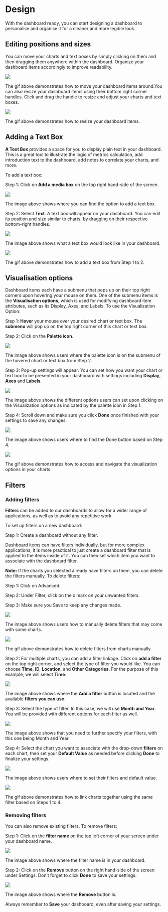 # Design

With the dashboard ready, you can start designing a dashboard to personalise and organise it for a cleaner and more legible look.

## Editing positions and sizes <a href="#_4c94p2ts9kpx" id="_4c94p2ts9kpx"></a>

You can move your charts and text boxes by simply clicking on them and then dragging them anywhere within the dashboard. Organize your dashboard items accordingly to improve readability.

![](<../../../.gitbook/assets/3 (13) (1) (1)>)

The gif above demonstrates how to move your dashboard items around.You can also resize your dashboard items using their bottom right corner handles. Click and drag the handle to resize and adjust your charts and text boxes.

![](<../../../.gitbook/assets/10 (1)>)

The gif above demonstrates how to resize your dashboard items.

## Adding a Text Box <a href="#_7xewegi9yvoh" id="_7xewegi9yvoh"></a>

**A Text Box** provides a space for you to display plain text in your dashboard. This is a great tool to illustrate the logic of metrics calculation, add introduction text to the dashboard, add notes to correlate your charts, and more.

To add a text box:

Step 1: Click on **Add a media box** on the top right hand-side of the screen.

![](<../../../.gitbook/assets/11 (6)>)

The image above shows where you can find the option to add a text box.

Step 2: Select **Text**. A text box will appear on your dashboard. You can edit its position and size similar to charts, by dragging on their respective bottom-right handles.

![](../../../.gitbook/assets/12)

The image above shows what a text box would look like in your dashboard.

![](<../../../.gitbook/assets/13 (6)>)

The gif above demonstrates how to add a text box from Step 1 to 2.

## Visualisation options <a href="#_pzq4gm3bat8" id="_pzq4gm3bat8"></a>

Dashboard items each have a submenu that pops up on their top right corners upon hovering your mouse on them. One of the submenu items is the **Visualisation options**, which is used for modifying dashboard item attributes, such as its Display, Axes, and Labels. To use the Visualization Option:

Step 1: **Hover** your mouse over your desired chart or text box. The **submenu** will pop up on the top right corner of this chart or text box.

Step 2: Click on the **Palette icon**.

![](<../../../.gitbook/assets/14 (5)>)

The image above shows users where the palette icon is on the submenu of the hovered chart or text box from Step 2.

Step 3: Pop-up settings will appear. You can set how you want your chart or text box to be presented in your dashboard with settings including **Display**, **Axes** and **Labels**.

![](<../../../.gitbook/assets/15 (1)>)

The image above shows the different options users can set upon clicking on the Visualization options as indicated by the palette icon in Step 1.

Step 4: Scroll down and make sure you click **Done** once finished with your settings to save any changes.

![](<../../../.gitbook/assets/16 (4)>)

The image above shows users where to find the Done button based on Step 4.

![](<../../../.gitbook/assets/17 (5)>)

The gif above demonstrates how to access and navigate the visualization options in your charts.

## Filters <a href="#_q0nk2e52jm7b" id="_q0nk2e52jm7b"></a>

### Adding filters <a href="#_q0nk2e52jm7b" id="_q0nk2e52jm7b"></a>

**Filters** can be added to our dashboards to allow for a wider range of applications, as well as to avoid any repetitive work.

To set up filters on a new dashboard:

Step 1: Create a dashboard without any filter.

Dashboard items can have filters individually, but for more complex applications, it is more practical to just create a dashboard filter that is applied to the items inside of it. You can then set which item you want to associate with the dashboard filter.

**Note:** If the charts you selected already have filters on them, you can delete the filters manually. To delete filters:

Step 1: Click on Advanced.

Step 2: Under Filter, click on the x mark on your unwanted filters.

Step 3: Make sure you Save to keep any changes made.

![](../../../.gitbook/assets/18)

The image above shows users how to manually delete filters that may come with some charts.

![](<../../../.gitbook/assets/19 (1) (2)>)

The gif above demonstrates how to delete filters from charts manually.

Step 2: For multiple charts, you can add a filter linkage. Click on **add a filter** on the top right corner, and select the type of filter you would like. You can choose **Time**, **ID**, **Location**, and **Other Categories**. For the purpose of this example, we will select **Time**.

![](<../../../.gitbook/assets/20 (2)>)

The image above shows where the **Add a filter** button is located and the available **filters you can use**.

Step 3: Select the type of filter. In this case, we will use **Month and Year**. You will be provided with different options for each filter as well.

![](<../../../.gitbook/assets/0 (3)>)

The image above shows that you need to further specify your filters, with this one being Month and Year.

Step 4: Select the chart you want to associate with the drop-down **filters** on each chart, then set your **Default Value** as needed before clicking **Done** to finalize your settings.

![](<../../../.gitbook/assets/1 (15)>)

The image above shows users where to set their filters and default value.

![](<../../../.gitbook/assets/2 (21)>)

The gif above demonstrates how to link charts together using the same filter based on Steps 1 to 4.

### Removing filters <a href="#_jrgl8l7lvvjc" id="_jrgl8l7lvvjc"></a>

You can also remove existing filters. To remove filters:

Step 1: Click on the **filter name** on the top left corner of your screen under your dashboard name.

![](<../../../.gitbook/assets/3 (14)>)

The image above shows where the filter name is in your dashboard.

Step 2: Click on the **Remove** button on the right hand-side of the screen under Settings. Don’t forget to click **Done** to save your settings.

![](<../../../.gitbook/assets/4 (17)>)

The image above shows where the **Remove** button is.

Always remember to **Save** your dashboard, even after saving your settings.

​

​

